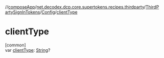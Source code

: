 //[composeApp](../../../../index.md)/[net.decodex.dcp.core.supertokens.recipes.thirdparty](../../index.md)/[ThirdPartySignInTokens](../index.md)/[Config](index.md)/[clientType](client-type.md)

# clientType

[common]\
var [clientType](client-type.md): [String](https://kotlinlang.org/api/latest/jvm/stdlib/kotlin/-string/index.html)?
